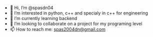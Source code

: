 - 👋 Hi, I’m @spasdn04
- 👀 I’m interested in python, c++ and specialy in c++ for engineering
- 🌱 I’m currently learning backend
- 💞️ I’m looking to collaborate on a project for my programing level
- 📫 How to reach me: spas2004dn@gmail.com

<!---
spasdn04/spasdn04 is a ✨ special ✨ repository because its `README.md` (this file) appears on your GitHub profile.
You can click the Preview link to take a look at your changes.
--->
